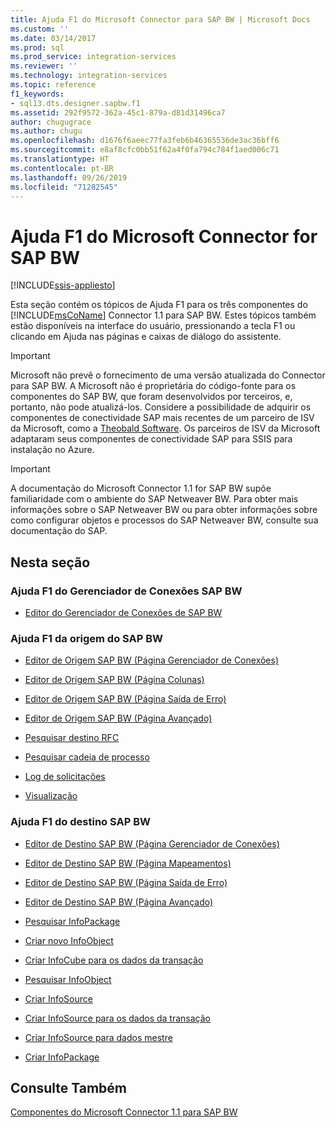 ```yaml
---
title: Ajuda F1 do Microsoft Connector para SAP BW | Microsoft Docs
ms.custom: ''
ms.date: 03/14/2017
ms.prod: sql
ms.prod_service: integration-services
ms.reviewer: ''
ms.technology: integration-services
ms.topic: reference
f1_keywords:
- sql13.dts.designer.sapbw.f1
ms.assetid: 292f9572-362a-45c1-879a-d81d31496ca7
author: chugugrace
ms.author: chugu
ms.openlocfilehash: d1676f6aeec77fa3feb6b46365536de3ac36bff6
ms.sourcegitcommit: e8af8cfc0bb51f62a4f0fa794c784f1aed006c71
ms.translationtype: HT
ms.contentlocale: pt-BR
ms.lasthandoff: 09/26/2019
ms.locfileid: "71282545"
---
```

# <a name="microsoft-connector-for-sap-bw-f1-help"></a>Ajuda F1 do Microsoft Connector for SAP BW

[!INCLUDE[ssis-appliesto](../includes/ssis-appliesto-ssvrpluslinux-asdb-asdw-xxx.md)]


  Esta seção contém os tópicos de Ajuda F1 para os três componentes do [!INCLUDE[msCoName](../includes/msconame-md.md)] Connector 1.1 para SAP BW. Estes tópicos também estão disponíveis na interface do usuário, pressionando a tecla F1 ou clicando em Ajuda nas páginas e caixas de diálogo do assistente.  

> [!IMPORTANT]
> Microsoft não prevê o fornecimento de uma versão atualizada do Connector para SAP BW. A Microsoft não é proprietária do código-fonte para os componentes do SAP BW, que foram desenvolvidos por terceiros, e, portanto, não pode atualizá-los. Considere a possibilidade de adquirir os componentes de conectividade SAP mais recentes de um parceiro de ISV da Microsoft, como a [Theobald Software](https://theobald-software.com/en/xtract-is-productinfo.html). Os parceiros de ISV da Microsoft adaptaram seus componentes de conectividade SAP para SSIS para instalação no Azure.

> [!IMPORTANT]  
>  A documentação do Microsoft Connector 1.1 for SAP BW supõe familiaridade com o ambiente do SAP Netweaver BW. Para obter mais informações sobre o SAP Netweaver BW ou para obter informações sobre como configurar objetos e processos do SAP Netweaver BW, consulte sua documentação do SAP.  
  
## <a name="in-this-section"></a>Nesta seção  
  
### <a name="sap-bw-connection-manager-f1-help"></a>Ajuda F1 do Gerenciador de Conexões SAP BW  
  
-   [Editor do Gerenciador de Conexões de SAP BW](../integration-services/connection-manager/sap-bw-connection-manager-editor.md)  
  
### <a name="sap-bw-source-f1-help"></a>Ajuda F1 da origem do SAP BW  
  
-   [Editor de Origem SAP BW &#40;Página Gerenciador de Conexões&#41;](../integration-services/data-flow/sap-bw-source-editor-connection-manager-page.md)  
  
-   [Editor de Origem SAP BW &#40;Página Colunas&#41;](../integration-services/data-flow/sap-bw-source-editor-columns-page.md)  
  
-   [Editor de Origem SAP BW &#40;Página Saída de Erro&#41;](../integration-services/data-flow/sap-bw-source-editor-error-output-page.md)  
  
-   [Editor de Origem SAP BW &#40;Página Avançado&#41;](../integration-services/data-flow/sap-bw-source-editor-advanced-page.md)  
  
-   [Pesquisar destino RFC](../integration-services/data-flow/look-up-rfc-destination.md)  
  
-   [Pesquisar cadeia de processo](../integration-services/data-flow/look-up-process-chain.md)  
  
-   [Log de solicitações](../integration-services/data-flow/request-log.md)  
  
-   [Visualização](../integration-services/data-flow/preview.md)  
  
### <a name="sap-bw-destination-f1-help"></a>Ajuda F1 do destino SAP BW  
  
-   [Editor de Destino SAP BW &#40;Página Gerenciador de Conexões&#41;](../integration-services/data-flow/sap-bw-destination-editor-connection-manager-page.md)  
  
-   [Editor de Destino SAP BW &#40;Página Mapeamentos&#41;](../integration-services/data-flow/sap-bw-destination-editor-mappings-page.md)  
  
-   [Editor de Destino SAP BW &#40;Página Saída de Erro&#41;](../integration-services/data-flow/sap-bw-destination-editor-error-output-page.md)  
  
-   [Editor de Destino SAP BW &#40;Página Avançado&#41;](../integration-services/data-flow/sap-bw-destination-editor-advanced-page.md)  
  
-   [Pesquisar InfoPackage](../integration-services/data-flow/look-up-infopackage.md)  
  
-   [Criar novo InfoObject](../integration-services/data-flow/create-new-infoobject.md)  
  
-   [Criar InfoCube para os dados da transação](../integration-services/data-flow/create-infocube-for-transaction-data.md)  
  
-   [Pesquisar InfoObject](../integration-services/data-flow/look-up-infoobject.md)  
  
-   [Criar InfoSource](../integration-services/data-flow/create-infosource.md)  
  
-   [Criar InfoSource para os dados da transação](../integration-services/data-flow/create-infosource-for-transaction-data.md)  
  
-   [Criar InfoSource para dados mestre](../integration-services/data-flow/create-infosource-for-master-data.md)  
  
-   [Criar InfoPackage](../integration-services/data-flow/create-infopackage.md)  
  
## <a name="see-also"></a>Consulte Também  
 [Componentes do Microsoft Connector 1.1 para SAP BW](../integration-services/microsoft-connector-for-sap-bw-components.md)  
  
  
